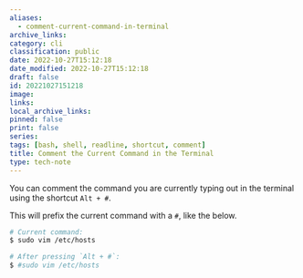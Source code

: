 ```yaml
---
aliases:
  - comment-current-command-in-terminal
archive_links: 
category: cli
classification: public
date: 2022-10-27T15:12:18
date_modified: 2022-10-27T15:12:18
draft: false
id: 20221027151218
image: 
links: 
local_archive_links: 
pinned: false
print: false
series: 
tags: [bash, shell, readline, shortcut, comment]
title: Comment the Current Command in the Terminal
type: tech-note
---
```


You can comment the command you are currently typing out in the terminal using the shortcut `Alt + #`. 

This will prefix the current command with a `#`, like the below.

```sh
# Current command:
$ sudo vim /etc/hosts

# After pressing `Alt + #`:
$ #sudo vim /etc/hosts
```